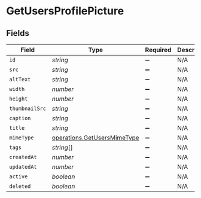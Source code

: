 # GetUsersProfilePicture


## Fields

| Field                                                                      | Type                                                                       | Required                                                                   | Description                                                                |
| -------------------------------------------------------------------------- | -------------------------------------------------------------------------- | -------------------------------------------------------------------------- | -------------------------------------------------------------------------- |
| `id`                                                                       | *string*                                                                   | :heavy_minus_sign:                                                         | N/A                                                                        |
| `src`                                                                      | *string*                                                                   | :heavy_minus_sign:                                                         | N/A                                                                        |
| `altText`                                                                  | *string*                                                                   | :heavy_minus_sign:                                                         | N/A                                                                        |
| `width`                                                                    | *number*                                                                   | :heavy_minus_sign:                                                         | N/A                                                                        |
| `height`                                                                   | *number*                                                                   | :heavy_minus_sign:                                                         | N/A                                                                        |
| `thumbnailSrc`                                                             | *string*                                                                   | :heavy_minus_sign:                                                         | N/A                                                                        |
| `caption`                                                                  | *string*                                                                   | :heavy_minus_sign:                                                         | N/A                                                                        |
| `title`                                                                    | *string*                                                                   | :heavy_minus_sign:                                                         | N/A                                                                        |
| `mimeType`                                                                 | [operations.GetUsersMimeType](../../models/operations/getusersmimetype.md) | :heavy_minus_sign:                                                         | N/A                                                                        |
| `tags`                                                                     | *string*[]                                                                 | :heavy_minus_sign:                                                         | N/A                                                                        |
| `createdAt`                                                                | *number*                                                                   | :heavy_minus_sign:                                                         | N/A                                                                        |
| `updatedAt`                                                                | *number*                                                                   | :heavy_minus_sign:                                                         | N/A                                                                        |
| `active`                                                                   | *boolean*                                                                  | :heavy_minus_sign:                                                         | N/A                                                                        |
| `deleted`                                                                  | *boolean*                                                                  | :heavy_minus_sign:                                                         | N/A                                                                        |